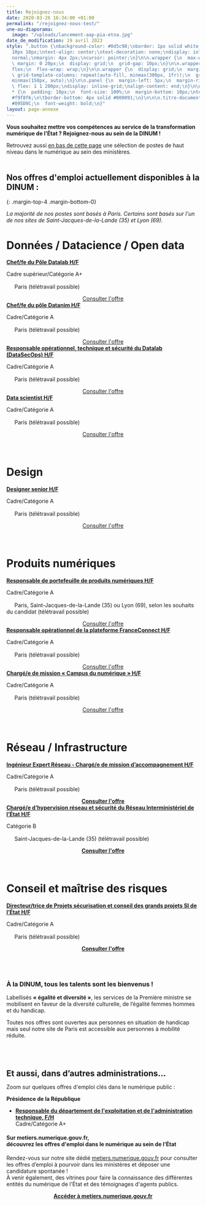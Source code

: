 ```yaml
---
title: Rejoignez-nous
date: 2020-03-26 16:34:00 +01:00
permalink: "/rejoignez-nous-test/"
une-ou-diaporama:
  image: "/uploads/lancement-aap-pia-etna.jpg"
date_de_modification: 19 avril 2023
style: ".button {\nbackground-color: #0d5c98;\nborder: 1px solid white;\ncolor: white;\npadding:
  10px 10px;\ntext-align: center;\ntext-decoration: none;\ndisplay: inline-block;\nfont-style:
  normal;\nmargin: 4px 2px;\ncursor: pointer;\n}\n\n.wrapper {\n  max-width: 940px;\n
  \ margin: 0 20px;\n  display: grid;\n  grid-gap: 10px;\n}\n\n.wrapper {\n  display:
  flex;\n  flex-wrap: wrap;\n}\n\n.wrapper {\n  display: grid;\n  margin: 0 auto;\n
  \ grid-template-columns: repeat(auto-fill, minmax(300px, 1fr));\n  grid-auto-rows:
  minmax(150px, auto);\n}\n\n.panel {\n  margin-left: 5px;\n  margin-right: 5px;\n
  \ flex: 1 1 200px;\ndisplay: inline-grid;\nalign-content: end;\n}\n\n.wrapper >
  * {\n  padding: 10px;\n  font-size: 100%;\n  margin-bottom: 10px;\ntext-align: left;\nbackground-color:
  #f9f8f6;\n\tborder-bottom: 4px solid #000091;\n}\n\n\n.titre-document {\n  color:
  #095D9C;\n  font-weight: bold;\n}"
layout: page-annexe
---
```


**Vous souhaitez mettre vos compétences au service de la transformation numérique de l'État ? Rejoignez-nous au sein de la DINUM !**

Retrouvez aussi [en bas de cette page](#offresministeres) une sélection de postes de haut niveau dans le numérique au sein des ministères.
<br>
<br>


## Nos offres d'emploi actuellement disponibles à la DINUM : 
{: .margin-top-4 .margin-bottom-0}
<p class="margin-bottom-2"><em>La majorité de nos postes sont basés à Paris. Certains sont basés sur l'un de nos sites de Saint-Jacques-de-la-Lande (35) et Lyon (69). </em></p>

<h1 class="h3"><b>Données / Datacience / Open data</b></h1>
<div class="wrapper">
  <div class="panel">
    <b><a href="https://choisirleservicepublic.gouv.fr/offre-emploi/2023-1201312/" title="Chef/fe du Pôle Datalab H/F - Lien externe">Chef/fe du Pôle Datalab H/F</a></b>
    <p style="font-size:14px; margin-bottom: 0px">Cadre supérieur/Catégorie A+</p>
    <p style="font-size:14px;"><img src="/uploads/map-pin-2-line.svg" style="margin-right: 5px" width="16px" height="16px">Paris (télétravail possible)</p>
    <div align="center"><a href="https://choisirleservicepublic.gouv.fr/offre-emploi/2023-1201312/" title="Consulter l'offre - Lien externe" class="button">Consulter l'offre</a></div>
  </div>
  <div class="panel">
    <b><a href="https://choisirleservicepublic.gouv.fr/offre-emploi/2023-1196631/" title="Chef/fe du pôle Datanim H/F - Lien externe">Chef/fe du pôle Datanim H/F</a></b>
    <p style="font-size:14px; margin-bottom: 0px">Cadre/Catégorie A</p>
    <p style="font-size:14px;"><img src="/uploads/map-pin-2-line.svg" style="margin-right: 5px" width="16px" height="16px">Paris (télétravail possible)</p>
    <div align="center"><a href="https://choisirleservicepublic.gouv.fr/offre-emploi/2023-1196631/" title="Consulter l'offre - Lien externe" class="button">Consulter l'offre</a></div>
  </div>
  <div class="panel">
    <b><a href="https://choisirleservicepublic.gouv.fr/offre-emploi/responsable-operationnel-technique-et-securite-du-datalab-datasecops-hf-reference-2023-1179967/" title="Responsable opérationnel, technique et sécurité du Datalab (DataSecOps) H/F - Lien externe">Responsable opérationnel, technique et sécurité du Datalab (DataSecOps) H/F</a></b>
    <p style="font-size:14px; margin-bottom: 0px">Cadre/Catégorie A</p>
    <p style="font-size:14px;"><img src="/uploads/map-pin-2-line.svg" style="margin-right: 5px" width="16px" height="16px">Paris (télétravail possible)</p>
    <div align="center"><a href="https://choisirleservicepublic.gouv.fr/offre-emploi/responsable-operationnel-technique-et-securite-du-datalab-datasecops-hf-reference-2023-1179967/" title="Consulter l'offre - Lien externe" class="button">Consulter l'offre</a></div>
  </div>
  <div class="panel">
    <b><a href="https://choisirleservicepublic.gouv.fr/offre-emploi/2023-1196743/" title="Data scientist H/F - Lien externe">Data scientist H/F</a></b>
    <p style="font-size:14px; margin-bottom: 0px">Cadre/Catégorie A</p>
    <p style="font-size:14px;"><img src="/uploads/map-pin-2-line.svg" style="margin-right: 5px" width="16px" height="16px">Paris (télétravail possible)</p>
    <div align="center"><a href="https://choisirleservicepublic.gouv.fr/offre-emploi/2023-1196743/" title="Consulter l'offre - Lien externe" class="button">Consulter l'offre</a></div>
  </div>
</div>
<br>
<br>

<h1 class="h3"><b>Design</b></h1>
<div class="wrapper">
  <div class="panel">
    <b><a href="https://place-emploi-public.gouv.fr/offre-emploi/designer-senior-hf-reference-2023-1174746/" title="Designer senior H/F - Lien externe">Designer senior H/F</a></b>
    <p style="font-size:14px; margin-bottom: 0px">Cadre/Catégorie A</p>
    <p style="font-size:14px;"><img src="/uploads/map-pin-2-line.svg" style="margin-right: 5px" width="16px" height="16px">Paris (télétravail possible)</p>
    <div align="center"><a href="https://place-emploi-public.gouv.fr/offre-emploi/designer-senior-hf-reference-2023-1174746/" title="Consulter l'offre - Lien externe" class="button">Consulter l'offre</a></div>
  </div>
</div>
<br>
<br>

<h1 class="h3"><b>Produits numériques</b></h1>
<div class="wrapper">
  <div class="panel">
    <b><a href="https://choisirleservicepublic.gouv.fr/offre-emploi/responsable-de-portefeuille-de-produits-numeriques-hf-reference-2023-1179986/" title="Responsable de portefeuille de produits numériques H/F  - Lien externe">Responsable de portefeuille de produits numériques H/F </a></b>
    <p style="font-size:14px; margin-bottom: 0px">Cadre/Catégorie A</p>
    <p style="font-size:14px;"><img src="/uploads/map-pin-2-line.svg" style="margin-right: 5px" width="16px" height="16px">Paris, Saint-Jacques-de-la-Lande (35) ou Lyon (69), selon les souhaits du candidat (télétravail possible)</p>
    <div align="center"><a href="https://choisirleservicepublic.gouv.fr/offre-emploi/responsable-de-portefeuille-de-produits-numeriques-hf-reference-2023-1179986/" title="Consulter l'offre - Lien externe" class="button">Consulter l'offre</a></div>
  </div>
  <div class="panel">
    <b><a href="https://place-emploi-public.gouv.fr/offre-emploi/responsable-operationnel-de-la-plateforme-franceconnect-hf-reference-2023-1131152/" title="Responsable opérationnel de la plateforme FranceConnect H/F - Lien externe">Responsable opérationnel de la plateforme FranceConnect H/F</a></b>
    <p style="font-size:14px; margin-bottom: 0px">Cadre/Catégorie A</p>
    <p style="font-size:14px;"><img src="/uploads/map-pin-2-line.svg" style="margin-right: 5px" width="16px" height="16px">Paris (télétravail possible)</p>
    <div align="center"><a href="https://place-emploi-public.gouv.fr/offre-emploi/responsable-operationnel-de-la-plateforme-franceconnect-hf-reference-2023-1131152/" title="Consulter l'offre - Lien externe" class="button">Consulter l'offre</a></div>
  </div>
  <div class="panel">
    <b><a href="https://place-emploi-public.gouv.fr/offre-emploi/chargee-de-mission-campus-du-numerique-hf-reference-2023-1177396/" title="Chargé/e de mission « Campus du numérique » H/F  - Lien externe">Chargé/e de mission « Campus du numérique » H/F</a></b>
    <p style="font-size:14px; margin-bottom: 0px">Cadre/Catégorie A</p>
    <p style="font-size:14px;"><img src="/uploads/map-pin-2-line.svg" style="margin-right: 5px" width="16px" height="16px">Paris (télétravail possible)</p>
    <div align="center"><a href="https://place-emploi-public.gouv.fr/offre-emploi/chargee-de-mission-campus-du-numerique-hf-reference-2023-1177396/" title="Consulter l'offre - Lien externe" class="button">Consulter l'offre</a></div>
  </div>
</div>
<br>
<br>

<h1 class="h3"><b>Réseau / Infrastructure</b></h1>
<div class="wrapper">
  <div class="panel">
    <b><a href="https://place-emploi-public.gouv.fr/offre-emploi/ingenieur-expert-reseau---charge-de-mission-d-accompagnement-hf-reference-2023-1179946/" title="Ingénieur Expert Réseau - Chargé/e de mission d’accompagnement H/F - Lien externe">Ingénieur Expert Réseau - Chargé/e de mission d’accompagnement H/F</a></b>
    <p style="font-size:14px; margin-bottom: 0px">Cadre/Catégorie A</p>
    <p style="font-size:14px;"><img src="/uploads/map-pin-2-line.svg" style="margin-right: 5px" width="16px" height="16px">Paris (télétravail possible)</p>
    <div align="center"><a href="https://place-emploi-public.gouv.fr/offre-emploi/ingenieur-expert-reseau---charge-de-mission-d-accompagnement-hf-reference-2023-1179946/" title="Consulter l'offre - Lien externe" class="button"><b>Consulter l'offre</b></a></div>
  </div>
  <div class="panel">
    <b><a href="https://place-emploi-public.gouv.fr/offre-emploi/chargee-d-hypervision-reseau-et-securite-du-reseau-interministeriel-de-l-etat-hf-reference-2023-1174768/" title="Chargé/e d’hypervision réseau et sécurité du Réseau Interministériel de l’État H/F - Lien externe">Chargé/e d’hypervision réseau et sécurité du Réseau Interministériel de l’État H/F</a></b>
    <p style="font-size:14px; margin-bottom: 0px">Catégorie B</p>
    <p style="font-size:14px;"><img src="/uploads/map-pin-2-line.svg" style="margin-right: 5px" width="16px" height="16px">Saint-Jacques-de-la-Lande (35) (télétravail possible)</p>
    <div align="center"><a href="https://place-emploi-public.gouv.fr/offre-emploi/chargee-d-hypervision-reseau-et-securite-du-reseau-interministeriel-de-l-etat-hf-reference-2023-1174768/" title="Consulter l'offre - Lien externe" class="button"><b>Consulter l'offre</b></a></div>
  </div>
</div>
<br>
<br>

<h1 class="h3"><b>Conseil et maîtrise des risques</b></h1>
<div class="wrapper">
  <div class="panel">
    <b><a href="https://place-emploi-public.gouv.fr/offre-emploi/directeurtrice-de-projets-securisation-et-conseil-des-grands-projets-si-de-l-tat--reference-2023-1175899/" title="Directeur/trice de Projets sécurisation et conseil des grands projets SI de l’État H/F - Lien externe">Directeur/trice de Projets sécurisation et conseil des grands projets SI de l’État H/F</a></b>
    <p style="font-size:14px; margin-bottom: 0px">Cadre/Catégorie A</p>
    <p style="font-size:14px;"><img src="/uploads/map-pin-2-line.svg" style="margin-right: 5px" width="16px" height="16px">Paris (télétravail possible)</p>
    <div align="center"><a href="https://place-emploi-public.gouv.fr/offre-emploi/directeurtrice-de-projets-securisation-et-conseil-des-grands-projets-si-de-l-tat--reference-2023-1175899/" title="Consulter l'offre - Lien externe" class="button"><b>Consulter l'offre</b></a></div>
  </div>
</div>
<br>
<br>
<br>

<div class="encadre noir">
<h3 id="tous-talents-bienvenue">À la DINUM, tous les talents sont les bienvenus !</h3>
<p class="margin-bottom-1">Labellisés <b>« égalité et diversité »</b>, les services de la Première ministre se mobilisent en faveur de la diversité culturelle, de l’égalité femmes hommes et du handicap.

Toutes nos offres sont ouvertes aux personnes en situation de handicap mais seul notre site de Paris est accessible aux personnes à mobilité réduite. 
</p></div><br>
<br>

<!-- ## Comment postuler ?
{: .margin-top-5 .margin-bottom-1 .h3}
1. **Repérez** l'offre d'emploi qui vous intéresse ci-dessous
2. **Ouvrez la fiche de poste** (lien ou pdf) en cliquant sur l'intitulé
3. **Envoyez votre candidature par courriel** à l'adresse indiquée en bas de la fiche de poste ou via le bouton Postuler, en précisant son intitulé
<br>
<br>
-->



<h2 id="et-aussi-dans-dautres-administrations" style="margin-bottom: 0px">Et aussi, dans d’autres administrations…<a id="offresministeres"></a></h2>
<p class="margin-bottom-1">Zoom sur quelques offres d'emploi clés dans le numérique public&nbsp;:</p> 
<p><strong> Présidence de la République</strong></p>
<ul><li class="margin-bottom-1"><strong><a href="https://place-emploi-public.gouv.fr/offre-emploi/responsable-du-departement-de-l-exploitation-et-de-l-administration-technique--reference-2022-1024634/" title="Responsable du département de l'exploitation et de l'administration technique - Lien externe">Responsable du département de l'exploitation et de l'administration technique, F/H</a></strong><br>Cadre/Catégorie A+</li></ul>


<div class="noir encadre"><h4>Sur metiers.numerique.gouv.fr, <br>découvrez les offres d'emploi dans le numérique au sein de l’État</h4> <p>Rendez-vous sur notre site dédié <a href="https://metiers.numerique.gouv.fr"> metiers.numerique.gouv.fr</a> pour consulter les offres d’emploi à pourvoir dans les ministères et déposer une candidature spontanée&nbsp;! <br>À venir également, des vitrines pour faire la connaissance des différentes entités du numérique de l'État et des témoignages d'agents publics. </p> 
<div style="margin-bottom: 20px; margin-top: 10px;" align="center"><a href="https://metiers.numerique.gouv.fr" class="button" alt="Accéder à metiers.numerique.gouv.fr - Lien externe"><b>Accéder à metiers.numerique.gouv.fr</b></a> </div></div>

<!-- <div class="encadre noir"> <figure class="image-left" style="width: 40%;"><a href="/agenda/forum-emploi-numerique-etat-2022/" title="Inscrivez-vous au Forum de l'emploi numérique de l’État"><img src="/uploads/FENE2022_visuel-Instagram_PARIS.jpg" alt="image d'illustration"></a></figure><h3>Professionnel/les du numérique&nbsp;: l’État recrute&nbsp;!</h3>  <p>Vous êtes développeur/euse, chef/fe de projet numérique, ingénieur/e, architecte SI, technicien/ne support...&nbsp;? Venez créer le service public de demain&nbsp;! <br>Plus de 300 postes dans de nombreux métiers vous attendent au <b>Forum de l'emploi numérique de l’État, le 15 décembre 2022 à Paris (16e)</b>. <br><a href="/agenda/forum-emploi-numerique-etat-2022/">> Inscrivez-vous</a></p> <br> </div> 
<div class="encadre noir"><h3 id="et-aussi-dans-dautres-administrations">Et aussi, dans d’autres administrations…<a id="offresministeres"></a></h3>
<p class="margin-bottom-1">Zoom sur quelques postes dans le numérique public&nbsp;:</p> 
<p><strong> Présidence de la République</strong></p>
<ul><li class="margin-bottom-1"><strong><a href="https://place-emploi-public.gouv.fr/offre-emploi/responsable-du-departement-de-l-exploitation-et-de-l-administration-technique--reference-2022-1024634/" title="Responsable du département de l'exploitation et de l'administration technique - Lien externe">Responsable du département de l'exploitation et de l'administration technique, F/H</a></strong><br>Cadre/Catégorie A+</li></ul>
</div>
-->
